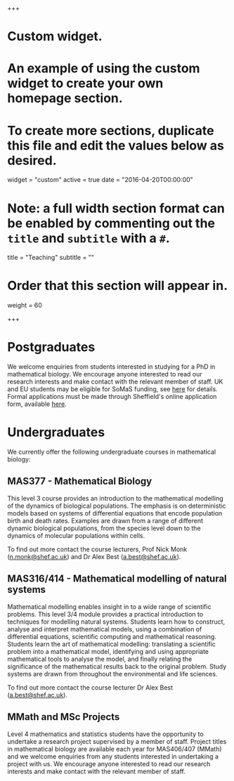 +++
# Custom widget.
# An example of using the custom widget to create your own homepage section.
# To create more sections, duplicate this file and edit the values below as desired.
widget = "custom"
active = true
date = "2016-04-20T00:00:00"

# Note: a full width section format can be enabled by commenting out the `title` and `subtitle` with a `#`.
title = "Teaching"
subtitle = ""

# Order that this section will appear in.
weight = 60

+++

# Postgraduates

We welcome enquiries from students interested in studying for a PhD in mathematical biology. We encourage anyone interested to read our research interests and make contact with the relevant member of staff. UK and EU students may be eligible for SoMaS funding, see [here](http://maths.dept.shef.ac.uk/maths/prospectivepg/research_degrees.html) for details. Formal applications must be made through Sheffield's online application form, available [here](https://www.sheffield.ac.uk/postgraduate/research/apply/applying).

# Undergraduates

We currently offer the following undergraduate courses in mathematical biology:

## MAS377 - Mathematical Biology

This level 3 course provides an introduction to the mathematical modelling of the dynamics of biological populations. The emphasis is on deterministic models based on systems of differential equations that encode population birth and death rates. Examples are drawn from a range of different dynamic biological populations, from the species level down to the dynamics of molecular populations within cells.

To find out more contact the course lecturers, Prof Nick Monk (n.monk@shef.ac.uk) and Dr Alex Best (a.best@shef.ac.uk).

## MAS316/414 - Mathematical modelling of natural systems

Mathematical modelling enables insight in to a wide range of scientific problems. This level 3/4 module provides a practical introduction to techniques for modelling natural systems. Students learn how to construct, analyse and interpret mathematical models, using a combination of differential equations, scientific computing and mathematical reasoning. Students learn the art of mathematical modelling: translating a scientific problem into a mathematical model, identifying and using appropriate mathematical tools to analyse the model, and finally relating the significance of the mathematical results back to the original problem. Study systems are drawn from throughout the environmental and life sciences.

To find out more contact the course lecturer Dr Alex Best (a.best@shef.ac.uk).

## MMath and MSc Projects

Level 4 mathematics and statistics students have the opportunity to undertake a research project supervised by a member of staff. Project titles in mathematical biology are available each year for MAS406/407 (MMath) and we welcome enquiries from any students interested in undertaking a project with us. We encourage anyone interested to read our research interests and make contact with the relevant member of staff.

